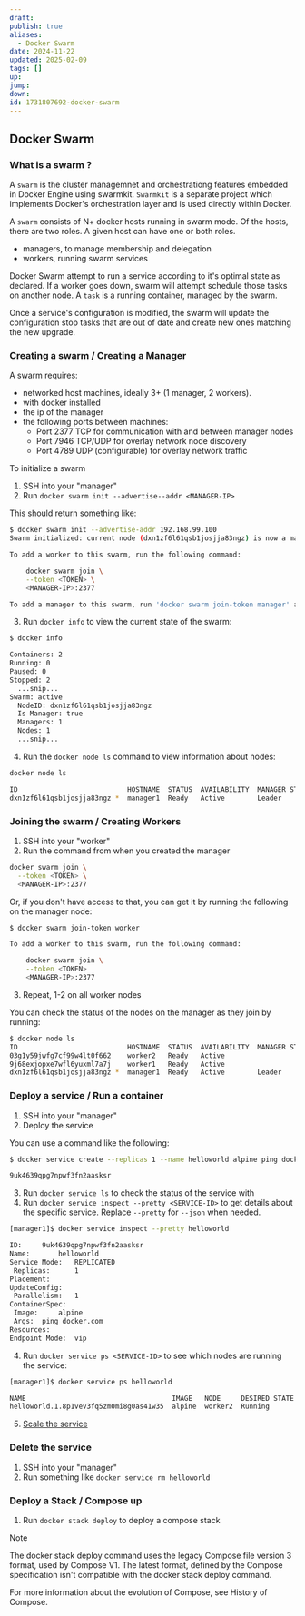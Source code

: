 ```yaml
---
draft: 
publish: true
aliases:
  - Docker Swarm
date: 2024-11-22
updated: 2025-02-09
tags: []
up: 
jump: 
down: 
id: 1731807692-docker-swarm
---
```


## Docker Swarm

### What is a swarm ?

A `swarm` is the cluster managemnet and orchestrationg features embedded in Docker Engine using swarmkit. `Swarmkit` is a separate project which implements Docker's orchestration layer and is used directly within Docker.

A `swarm` consists of N+ docker hosts running in swarm mode. Of the hosts, there are two roles. A given host can have one or both roles.

- managers, to manage membership and delegation
- workers, running swarm services

Docker Swarm attempt to run a service according to it's optimal state as declared. If a worker goes down, swarm will attempt schedule those tasks on another node. A `task` is a running container, managed by the swarm.

Once a service's configuration is modified, the swarm will update the configuration stop tasks that are out of date and create new ones matching the new upgrade.

### Creating a swarm / Creating a Manager

A swarm requires:

- networked host machines, ideally 3+ (1 manager, 2 workers).
- with docker installed
- the ip of the manager
- the following ports between machines:
  - Port 2377 TCP for communication with and between manager nodes
  - Port 7946 TCP/UDP for overlay network node discovery
  - Port 4789 UDP (configurable) for overlay network traffic

To initialize a swarm

1. SSH into your "manager"
2. Run `docker swarm init --advertise--addr <MANAGER-IP>`

This should return something like:

```sh
$ docker swarm init --advertise-addr 192.168.99.100
Swarm initialized: current node (dxn1zf6l61qsb1josjja83ngz) is now a manager.

To add a worker to this swarm, run the following command:

    docker swarm join \
    --token <TOKEN> \
    <MANAGER-IP>:2377

To add a manager to this swarm, run 'docker swarm join-token manager' and follow the instructions.
```

3. Run `docker info` to view the current state of the swarm:

```bash
$ docker info

Containers: 2
Running: 0
Paused: 0
Stopped: 2
  ...snip...
Swarm: active
  NodeID: dxn1zf6l61qsb1josjja83ngz
  Is Manager: true
  Managers: 1
  Nodes: 1
  ...snip...
```

4. Run the `docker node ls` command to view information about nodes:

```bash
docker node ls

ID                           HOSTNAME  STATUS  AVAILABILITY  MANAGER STATUS
dxn1zf6l61qsb1josjja83ngz *  manager1  Ready   Active        Leader
```

### Joining the swarm / Creating Workers

1. SSH into your "worker"
2. Run the command from when you created the manager

```bash
docker swarm join \
  --token <TOKEN> \
  <MANAGER-IP>:2377
```

Or, if you don't have access to that, you can get it by running the following on the manager node:

```bash
$ docker swarm join-token worker

To add a worker to this swarm, run the following command:

    docker swarm join \
    --token <TOKEN>
    <MANAGER-IP>:2377
```

3. Repeat, 1-2 on all worker nodes

You can check the status of the nodes on the manager as they join by running:

```bash
$ docker node ls
ID                           HOSTNAME  STATUS  AVAILABILITY  MANAGER STATUS
03g1y59jwfg7cf99w4lt0f662    worker2   Ready   Active
9j68exjopxe7wfl6yuxml7a7j    worker1   Ready   Active
dxn1zf6l61qsb1josjja83ngz *  manager1  Ready   Active        Leader
```

### Deploy a service / Run a container

1. SSH into your "manager"
2. Deploy the service

You can use a command like the following:

```bash
$ docker service create --replicas 1 --name helloworld alpine ping docker.com

9uk4639qpg7npwf3fn2aasksr
```

3. Run `docker service ls` to check the status of the service with
4. Run `docker service inspect --pretty <SERVICE-ID>` to get details about the specific service. Replace `--pretty` for `--json` when needed.

```bash
[manager1]$ docker service inspect --pretty helloworld

ID:		9uk4639qpg7npwf3fn2aasksr
Name:		helloworld
Service Mode:	REPLICATED
 Replicas:		1
Placement:
UpdateConfig:
 Parallelism:	1
ContainerSpec:
 Image:		alpine
 Args:	ping docker.com
Resources:
Endpoint Mode:  vip
```

4. Run `docker service ps <SERVICE-ID>` to see which nodes are running the service:

```bash
[manager1]$ docker service ps helloworld

NAME                                    IMAGE   NODE     DESIRED STATE  CURRENT STATE           ERROR               PORTS
helloworld.1.8p1vev3fq5zm0mi8g0as41w35  alpine  worker2  Running        Running 3 minutes
```

5. [Scale the service](https://docs.docker.com/engine/swarm/swarm-tutorial/scale-service)

### Delete the service

1. SSH into your "manager"
2. Run something like `docker service rm helloworld`

### Deploy a Stack / Compose up

1. Run `docker stack deploy` to deploy a compose stack

> [!NOTE]
> The docker stack deploy command uses the legacy Compose file version 3 format, used by Compose V1. The latest format, defined by the Compose specification isn't compatible with the docker stack deploy command.
>
> For more information about the evolution of Compose, see History of Compose.

